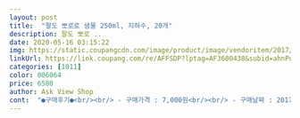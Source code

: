 ```yaml
---
layout: post 
title:  "팔도 뽀로로 샘물 250ml, 지하수, 20개" 
description: 팔도 뽀로 ..
date: 2020-05-16 03:15:22 
img: https://static.coupangcdn.com/image/product/image/vendoritem/2017/06/02/3000337099/b4101f0f-1e0b-4bc2-8283-aa1ce95f53db.jpg 
linkUrl: https://link.coupang.com/re/AFFSDP?lptag=AF3600438&subid=ahnPublicAsk&pageKey=11411660&itemId=49205026&vendorItemId=3050884958&traceid=V0-113-d7acd1399f616803 
categories: [1011] 
color: 006064 
price: 6580 
author: Ask View Shop 
cont:  "●구매후기●<br/><br/> - 구매가격 : 7,000원<br/><br/> - 구매날짜 : 2017.<br/>07.<br/>04<br/><br/> - 배송날짜 : 2017.<br/>07.<br/>05<br/><br/> - 제품명 : 팔도 뽀로로 샘물 250ml, 20개입<br/><br/>감흥은 없어도 첫째가 집에선 먹긴 먹네요 ㅎ 냉장고에 물 있는데 뽀로로 물 갖고 와서 따 달라고 합니다<br/>구매하는데 도움이 되면 좋겠습니다<br/>냉장고에 시원하게 넣어놓았다가 밖에 외출할 때마다 하나씩 들고 나가기 좋아요^^<br/>배송 빠르고 새벽에 오고 너무 편하고 강추합니돠<br/>뽀로로 물을 내가 보고 있었는데 아이가 이거 사달라고 해서 다른 생수보단 좀 비싸지만 구매했구요 새벽에 배송 되어서 보니 너무 구엽네요.<br/> 쿠팡맨님 손 사진과 함께 1시에 배송 됐다고 문자가 와서 훋딱 가지고 들어 왔네여<br/>솔직한 구매후기입니다<br/>솔찌키 이런거 제가 더 좋아해요 ㅎㅎ 긔엽고 특이한거 좋아하는데 뽀로로 생수가 똭 너무 취저입니다 ㅋㅋ 물맛은 머 별다를거 없는 물 맛이구요 ㅋㅋㅋ 패키지가 이뻐서 구매한거나 마찬가지이져 ㅎ뽀로로 모가지를 잡고 마시면 되서 편하구요.<br/><br/>아들래미는 물통이 잔뜩 있는 걸 보고 신이 나서 자동차에 실고 돌아다니네요^^<br/>아이가 뽀로로 물이라고  대박 좋아하네요 ;;;뭐시가 그리 좋은지 뽀로로 보고 웃고 그러네염<br/>어떤 평에 보면 뚜껑 부분에 날카롭게 튀어 나와서 불안하다고 해서 걱정했는데요.<br/> 사진에 보면 전혀 그런거 없네여 ㅎㅎㅎ 아쥬 매끈해여 마감 처리 아조 잘 되었구요.<br/> 고민 할 필요 없었습니다<br/>유통 기한이 아니라 제조일자가 2017년 4월 제품이 도착하였답니다.<br/> 이렇게 더운 여름에는 물이 필수에요필수!<br/>이제 11월이 되니 날씨가 추워져서 보리차는 냉장을 안하면 쉬기 때문에 보리물을 주문해서 먹기 시작했지요<br/>일단 아이가 요즘 물을 너무 안먹어 아이들의 뽀통령님 생수를 사 봤어요 흥미를 보이긴 하지만 여전히 물은 절 안먹네요 ㅠㅠ 아 그리고 병 목쪽에 마감처리가 미흡해 뾰족하게 튀어나와 손에 찔렸어요 이게 한두개가 아니고 3분의1이 넘더라구여 거의 절반가까이가 저 상태라 아이손에 쥐어주려면 확인하고 칼로 뾰족한거 다듬어서 주네요 아이를 위해 나온 캐릭터 상품인데 저런식으로 마감처리 한건 정말 아닌듯.<br/>.<br/> 여태 다른 물 사먹었을때도 이런적이 전혀 없었는데 뽀로로한테 실망.<br/>.<br/> 다음번에 구매할땐 이런일 없기를 바랍니다<br/>집에 있는 정수기에서  검은 찌꺼기 나온 이후 정수기 계약 기간 끝나고 취소해버리고 한동안 생수 사먹다가 보리차가 먹고 싶어서 몇달을 물 끓여 먹었어여.<br/>;;;<br/>첫째는 이제 뽀로로가 시시한 나이가 되서 그른가 별 감흥이 없구요 ㅎ 이제 날씨가 쌀살해서 찬물 먹이기 싫어서 구매 한건데 겨울동안 생수와 보리물을 교차로 구매해서 먹으야 겠네염<br/>코코몽 보리차 먹이다가 팔도 뽀로로 제품도 괜찮아보여서 주문하였습니다.<br/> 다양한 미네랄이 들어가 있는 지리산 청정수를 엄격하게 품질 관리하였다지요<br/>" 
---
```

